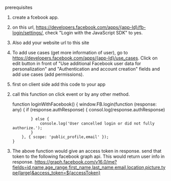 
prerequisites

1. create a fcebook app. 

2. on this url, https://developers.facebook.com/apps/{app-Id}/fb-login/settings/, check "Login with the JavaScript SDK" to yes.
3. Also add your website url to this site

4. To add use cases (get more information of user), go to https://developers.facebook.com/apps/{app-Id}/use_cases. Click on edit button in front of 
    "Use additional Facebook user data for personalization" and 
    "Authentication and account creation" 
fields and add use cases (add permissions).



1.  first on client side add this code to your app
<script>
        window.fbAsyncInit = function () {
        window.FB.init({
        appId: '2820397444764167',
        autoLogAppEvents: true,
        xfbml: true,
        version: 'v16.0'
        });

                };
</script>

2.  call this function on click event or by any other method.

    function loginWithFacebook() {
    window.FB.login(function (response: any) {
    if (response.authResponse) {
    consol.log(response.authResponse)

                } else {
                    console.log('User cancelled login or did not fully authorize.');
                }
            }, { scope: 'public_profile,email' });
        }

3.  The above function would give an access token in response.  send that token to the following facebook graph api. This would return user info in response.
https://graph.facebook.com/v16.0/me?fields=id,name,age_range,first_name,last_name,email,location,picture.type(large)&access_token=${accessToken}


